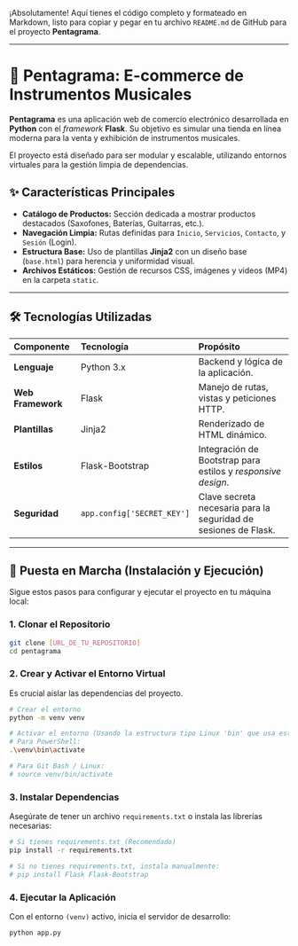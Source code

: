 ¡Absolutamente\! Aquí tienes el código completo y formateado en Markdown, listo para copiar y pegar en tu archivo `README.md` de GitHub para el proyecto **Pentagrama**.

-----

# 🎼 Pentagrama: E-commerce de Instrumentos Musicales

**Pentagrama** es una aplicación web de comercio electrónico desarrollada en **Python** con el *framework* **Flask**. Su objetivo es simular una tienda en línea moderna para la venta y exhibición de instrumentos musicales.

El proyecto está diseñado para ser modular y escalable, utilizando entornos virtuales para la gestión limpia de dependencias.

## ✨ Características Principales

  * **Catálogo de Productos:** Sección dedicada a mostrar productos destacados (Saxofones, Baterías, Guitarras, etc.).
  * **Navegación Limpia:** Rutas definidas para `Inicio`, `Servicios`, `Contacto`, y `Sesión` (Login).
  * **Estructura Base:** Uso de plantillas **Jinja2** con un diseño base (`base.html`) para herencia y uniformidad visual.
  * **Archivos Estáticos:** Gestión de recursos CSS, imágenes y videos (MP4) en la carpeta `static`.

-----

## 🛠️ Tecnologías Utilizadas

| Componente | Tecnología | Propósito |
| :--- | :--- | :--- |
| **Lenguaje** | Python 3.x | Backend y lógica de la aplicación. |
| **Web Framework** | Flask | Manejo de rutas, vistas y peticiones HTTP. |
| **Plantillas** | Jinja2 | Renderizado de HTML dinámico. |
| **Estilos** | Flask-Bootstrap | Integración de Bootstrap para estilos y *responsive design*. |
| **Seguridad** | `app.config['SECRET_KEY']` | Clave secreta necesaria para la seguridad de sesiones de Flask. |

-----

## 🚀 Puesta en Marcha (Instalación y Ejecución)

Sigue estos pasos para configurar y ejecutar el proyecto en tu máquina local:

### 1\. Clonar el Repositorio

```bash
git clone [URL_DE_TU_REPOSITORIO]
cd pentagrama
```

### 2\. Crear y Activar el Entorno Virtual

Es crucial aislar las dependencias del proyecto.

```bash
# Crear el entorno
python -m venv venv

# Activar el entorno (Usando la estructura tipo Linux 'bin' que usa este proyecto)
# Para PowerShell:
.\venv\bin\activate

# Para Git Bash / Linux:
# source venv/bin/activate
```

### 3\. Instalar Dependencias

Asegúrate de tener un archivo `requirements.txt` o instala las librerías necesarias:

```bash
# Si tienes requirements.txt (Recomendado)
pip install -r requirements.txt

# Si no tienes requirements.txt, instala manualmente:
# pip install Flask Flask-Bootstrap
```

### 4\. Ejecutar la Aplicación

Con el entorno `(venv)` activo, inicia el servidor de desarrollo:

```bash
python app.py
```

